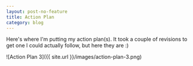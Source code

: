 ```yaml
---
layout: post-no-feature
title: Action Plan
category: blog
---
```


Here's where I'm putting my action plan(s).  It took a couple of revisions to get one I could actually follow, but here they are :)

  ![Action Plan 3]({{ site.url }}/images/action-plan-3.png)
